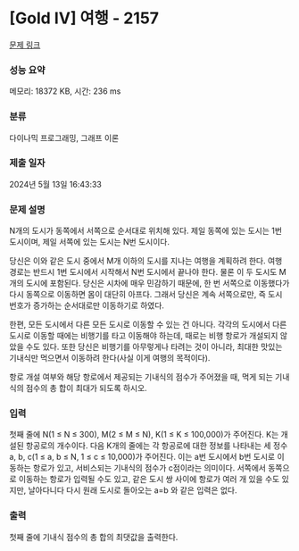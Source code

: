 # [Gold IV] 여행 - 2157 

[문제 링크](https://www.acmicpc.net/problem/2157) 

### 성능 요약

메모리: 18372 KB, 시간: 236 ms

### 분류

다이나믹 프로그래밍, 그래프 이론

### 제출 일자

2024년 5월 13일 16:43:33

### 문제 설명

<p>N개의 도시가 동쪽에서 서쪽으로 순서대로 위치해 있다. 제일 동쪽에 있는 도시는 1번 도시이며, 제일 서쪽에 있는 도시는 N번 도시이다.</p>

<p>당신은 이와 같은 도시 중에서 M개 이하의 도시를 지나는 여행을 계획하려 한다. 여행 경로는 반드시 1번 도시에서 시작해서 N번 도시에서 끝나야 한다. 물론 이 두 도시도 M개의 도시에 포함된다. 당신은 시차에 매우 민감하기 때문에, 한 번 서쪽으로 이동했다가 다시 동쪽으로 이동하면 몸이 대단히 아프다. 그래서 당신은 계속 서쪽으로만, 즉 도시 번호가 증가하는 순서대로만 이동하기로 하였다.</p>

<p>한편, 모든 도시에서 다른 모든 도시로 이동할 수 있는 건 아니다. 각각의 도시에서 다른 도시로 이동할 때에는 비행기를 타고 이동해야 하는데, 때로는 비행 항로가 개설되지 않았을 수도 있다. 또한 당신은 비행기를 아무렇게나 타려는 것이 아니라, 최대한 맛있는 기내식만 먹으면서 이동하려 한다(사실 이게 여행의 목적이다).</p>

<p>항로 개설 여부와 해당 항로에서 제공되는 기내식의 점수가 주어졌을 때, 먹게 되는 기내식의 점수의 총 합이 최대가 되도록 하시오.</p>

### 입력 

 <p>첫째 줄에 N(1 ≤ N ≤ 300), M(2 ≤ M ≤ N), K(1 ≤ K ≤ 100,000)가 주어진다. K는 개설된 항공로의 개수이다. 다음 K개의 줄에는 각 항공로에 대한 정보를 나타내는 세 정수 a, b, c(1 ≤ a, b ≤ N, 1 ≤ c ≤ 10,000)가 주어진다. 이는 a번 도시에서 b번 도시로 이동하는 항로가 있고, 서비스되는 기내식의 점수가 c점이라는 의미이다. 서쪽에서 동쪽으로 이동하는 항로가 입력될 수도 있고, 같은 도시 쌍 사이에 항로가 여러 개 있을 수도 있지만, 날아다니다 다시 원래 도시로 돌아오는 a=b 와 같은 입력은 없다.</p>

### 출력 

 <p>첫째 줄에 기내식 점수의 총 합의 최댓값을 출력한다.</p>

